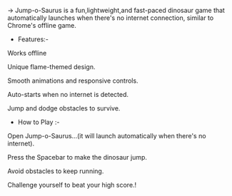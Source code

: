 -> Jump-o-Saurus is a fun,lightweight,and fast-paced dinosaur game that automatically launches when there's no internet connection, similar to Chrome's offline game.

* Features:-

Works offline

Unique flame-themed design.

Smooth animations and responsive controls.

Auto-starts when no internet is detected.

Jump and dodge obstacles to survive.

* How to Play :-

Open Jump-o-Saurus...(it will launch automatically when there's no internet).

Press the Spacebar to make the dinosaur jump.

Avoid obstacles to keep running.

Challenge yourself to beat your high score.!
